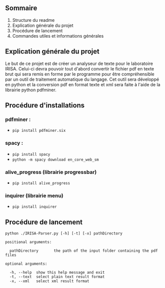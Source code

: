 ## Sommaire

1. Structure du readme
2. Explication générale du projet
3. Procédure de lancement
4. Commandes utiles et informations générales

## Explication générale du projet

Le but de ce projet est de créer un analyseur de texte pour le laboratoire IRISA. Celui-ci devra pouvoir tout d'abord convertir le fichier pdf en texte brut qui sera remis en forme par le programme pour être compréhensible par un outil de traitement automatique du langage.
Cet outil sera développé en python et la conversion pdf en format texte et xml sera faite à l'aide de la librairie python pdfminer.

## Procédure d'installations

### pdfminer :
* ```pip install pdfminer.six```

### spacy :
* ```pip install spacy```
* ```python -m spacy download en_core_web_sm```

### alive_progress (librairie progressbar)

* ```pip install alive_progress```

### inquirer (librairie menu)

* ```pip install inquirer```

## Procédure de lancement
```
python ./IRISA-Parser.py [-h] [-t] [-x] pathDirectory

positional arguments:
  
  pathDirectory       the path of the input folder containing the pdf files

optional arguments:

  -h, --help  show this help message and exit
  -t, --text  select plain text result format
  -x, --xml   select xml result format

```
  
